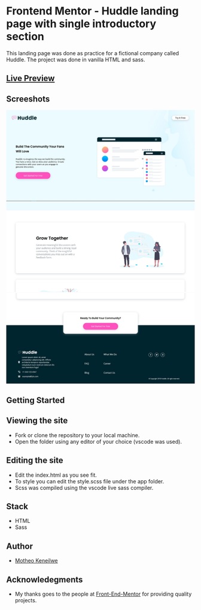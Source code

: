 # Frontend Mentor - Huddle landing page with single introductory section

This landing page was done as practice for a fictional company called Huddle. The project was done in vanilla HTML and sass.

## [Live Preview](https://xenodochial-newton-ddcd7f.netlify.app/)

## Screeshots

![home](./design/final/home.jpg)
![card](./design/final/card.jpg)
![footer](./design/final/footer.jpg)

## Getting Started

## Viewing the site

- Fork or clone the repository to your local machine.
- Open the folder using any editor of your choice (vscode was used).

## Editing the site

- Edit the index.html as you see fit.
- To style you can edit the style.scss file under the app folder.
- Scss was compiled using the vscode live sass compiler.

## Stack

- HTML
- Sass

## Author

- [Motheo Keneilwe](https://github.com/mtkrated)

## Acknowledegments

- My thanks goes to the people at [Front-End-Mentor](https://www.frontendmentor.io/solutions) for providing quality projects.
